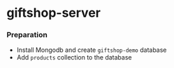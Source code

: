 # giftshop-server

### Preparation

- Install Mongodb and create `giftshop-demo` database
- Add `products` collection to the database
